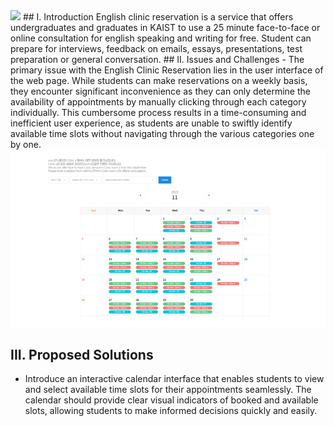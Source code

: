 <img src="/assets/clinic.png">
## I. Introduction
English clinic reservation is a service that offers undergraduates and graduates in KAIST to use a 25 minute face-to-face or online consultation for english speaking and writing for free. Student can prepare for interviews, feedback on emails, essays, presentations, test preparation or general conversation.
## II. Issues and Challenges
- The primary issue with the English Clinic Reservation lies in the user interface of the web page. While students can make reservations on a weekly basis, they encounter significant inconvenience as they can only determine the availability of appointments by manually clicking through each category individually. This cumbersome process results in a time-consuming and inefficient user experience, as students are unable to swiftly identify available time slots without navigating through the various categories one by one. 
<img src="/assets/clinic2.png">

## III. Proposed Solutions
- Introduce an interactive calendar interface that enables students to view and select available time slots for their appointments seamlessly. The calendar should provide clear visual indicators of booked and available slots, allowing students to make informed decisions quickly and easily.